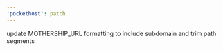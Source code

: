 ```yaml
---
'pockethost': patch
---
```


update MOTHERSHIP_URL formatting to include subdomain and trim path segments
